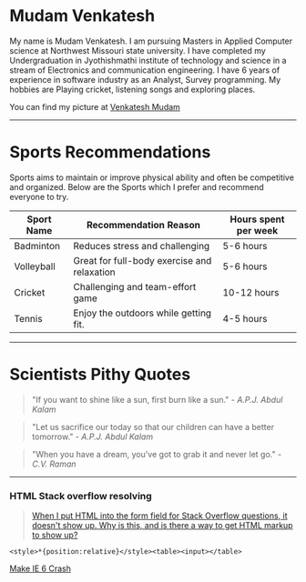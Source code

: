 # Mudam Venkatesh

My name is Mudam Venkatesh. I am pursuing Masters in Applied Computer science at Northwest Missouri state university. I have completed my Undergraduation in Jyothishmathi institute of technology and science in a stream of Electronics and communication engineering. I have 6 years of experience in software industry as an Analyst, Survey programming. My hobbies are Playing cricket, listening songs and exploring places.

You can find my picture at [Venkatesh Mudam](venku.jpg)

---
# Sports Recommendations

Sports aims to maintain or improve physical ability and often be competitive and organized. Below are the Sports which I prefer and recommend everyone to try.

| Sport Name     | Recommendation Reason                         | Hours spent per week |
| -------------- | --------------------------------------------- | ---------------------|
| Badminton      | Reduces stress and challenging                | 5-6 hours            |
| Volleyball     | Great for full-body exercise and relaxation   | 5-6 hours            |
| Cricket        | Challenging and team-effort game              | 10-12 hours          |
| Tennis         | Enjoy the outdoors while getting fit.         | 4-5 hours            |

---
# Scientists Pithy Quotes

> "If you want to shine like a sun, first burn like a sun." - *A.P.J. Abdul Kalam*

> "Let us sacrifice our today so that our children can have a better tomorrow." - *A.P.J. Abdul Kalam*

> "When you have a dream, you've got to grab it and never let go." - *C.V. Raman*


---

### HTML Stack overflow resolving
>[When I put HTML into the form field for Stack Overflow questions, it doesn't show up. Why is this, and is there a way to get HTML markup to show up?](https://meta.stackexchange.com/questions/110126/how-can-i-paste-html-markup-into-a-stack-overflow-question-field)

```
<style>*{position:relative}</style><table><input></table>

```
[Make IE 6 Crash](https://css-tricks.com/snippets/html/make-ie-6-crash/)